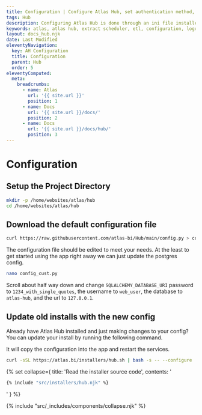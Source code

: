 ```yaml
---
title: Configuration | Configure Atlas Hub, set authentication method, custom logos and more
tags: Hub
description: Configuring Atlas Hub is done through an ini file installed in /etc/atlas-hub/config.ini. Defaults are preset.
keywords: atlas, atlas hub, extract scheduler, etl, configuration, logo, saml
layout: docs_hub.njk
date: Last Modified
eleventyNavigation:
  key: AH Configuration
  title: Configuration
  parent: Hub
  order: 5
eleventyComputed:
  meta:
    breadcrumbs:
      - name: Atlas
        url: '{{ site.url }}'
        position: 1
      - name: Docs
        url: '{{ site.url }}/docs/'
        position: 2
      - name: Docs
        url: '{{ site.url }}/docs/hub/'
        position: 3
---
```


# Configuration

## Setup the Project Directory

```bash
mkdir -p /home/websites/atlas/hub
cd /home/websites/atlas/hub
```

## Download the default configuration file

```bash
curl https://raw.githubusercontent.com/atlas-bi/Hub/main/config.py > config_cust.py
```

The configuration file should be edited to meet your needs. At the least to get started using the app right away we can just update the postgres config.

```bash
nano config_cust.py
```

Scroll about half way down and change `SQLALCHEMY_DATABASE_URI` password to `1234_with_single_quotes`, the username to `web_user`, the database to `atlas-hub`, and the url to `127.0.0.1`.

## Update old installs with the new config

Already have Atlas Hub installed and just making changes to your config? You can update your install by running the following command.

It will copy the configuration into the app and restart the services.

```bash
curl -sSL https://atlas.bi/installers/hub.sh | bash -s -- --configure
```

{% set collapse={
title: 'Read the installer source code',
contents: '

```bash
{% include "src/installers/hub.njk" %}
```

'
} %}

{% include "src/\_includes/components/collapse.njk" %}
